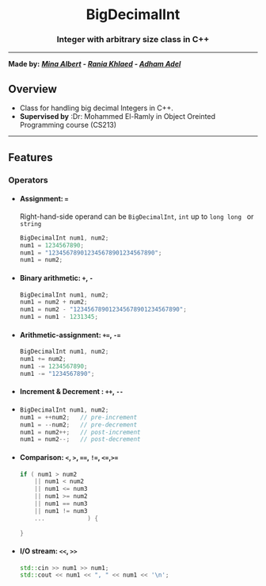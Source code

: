 <h1 align="center">BigDecimalInt</h1>
<h3 align="center">Integer with arbitrary size class in C++</h3>

---
**Made by:** ***[Mina Albert](https://github.com/minaalbert33) - [Rania Khlaed](https://github.com/raniakhaled15) - [Adham Adel](https://github.com/AdhamAD02)***

## Overview
* Class for handling big decimal Integers in C++.
* **Supervised by** :Dr: Mohammed El-Ramly in Object Oreinted Programming course (CS213)
---
## Features

### Operators

* #### Assignment: `=`
    Right-hand-side operand can be `BigDecimalInt`,
    `int` up to `long long ` or `string`

  ```c++
  BigDecimalInt num1, num2;
  num1 = 1234567890;
  num1 = "123456789012345678901234567890";
  num1 = num2;

  ```


* #### Binary arithmetic: `+`, `-`
  ```c++
  BigDecimalInt num1, num2;
  num1 = num2 + num2;
  num1 = num2 - "123456789012345678901234567890";
  num1 = num1 - 1231345;

  ```

* #### Arithmetic-assignment: `+=`, `-=`

  ```c++
  BigDecimalInt num1, num2;
  num1 += num2;
  num1 -= 1234567890;
  num1 -= "1234567890";

  ```


* #### Increment & Decrement : `++`, `--`
* 
  ```c++
  BigDecimalInt num1, num2;
  num1 = ++num2;   // pre-increment
  num1 = --num2;   // pre-decrement
  num1 = num2++;   // post-increment
  num1 = num2--;   // post-decrement

  ```


* #### Comparison: `<`, `>`, `==`, `!=`, `<=`,`>=`

  ```c++
  if ( num1 > num2
      || num1 < num2
      || num1 <= num3
      || num1 >= num2
      || num1 == num3
      || num1 != num3
      ...            ) {
      
  }
  ```

* #### I/O stream: `<<`, `>>`

  ```c++
  std::cin >> num1 >> num1;
  std::cout << num1 << ", " << num1 << '\n';
  ```

[//]: # (### Functions)

[//]: # ()
[//]: # (* #### Conversion: `to_string`, `to_int`, `to_long`, `to_long_long`)

[//]: # ()
[//]: # (  Convert a `BigInt` to either a `string`, `int`, `long`, or `long long`.)

[//]: # ()
[//]: # (  **Note**: If the `BigInt` is beyond the range of the target type, an)

[//]: # ()
[//]: # (  [out_of_range exception][out_of_range-exception] is thrown.)

[//]: # ()
[//]: # (  ```c++)

[//]: # (  some_str = big1.to_string&#40;&#41;;)

[//]: # ()
[//]: # (  some_int = big1.to_int&#40;&#41;;)

[//]: # ()
[//]: # (  some_long = big1.to_long&#40;&#41;;)

[//]: # ()
[//]: # (  some_long_long = big1.to_long_long&#40;&#41;;)

[//]: # (  ```)